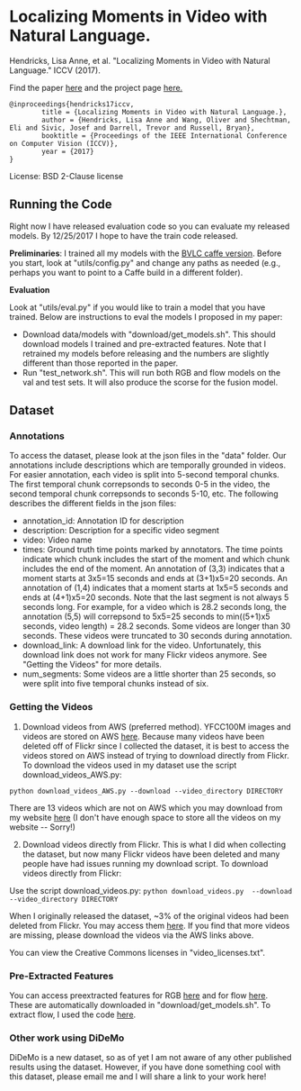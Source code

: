 # Localizing Moments in Video with Natural Language.

Hendricks, Lisa Anne, et al. "Localizing Moments in Video with Natural Language." ICCV (2017).

Find the paper [here](https://arxiv.org/pdf/1708.01641.pdf) and the project page [here.](https://people.eecs.berkeley.edu/~lisa_anne/didemo.html)

```
@inproceedings{hendricks17iccv, 
        title = {Localizing Moments in Video with Natural Language.}, 
        author = {Hendricks, Lisa Anne and Wang, Oliver and Shechtman, Eli and Sivic, Josef and Darrell, Trevor and Russell, Bryan}, 
        booktitle = {Proceedings of the IEEE International Conference on Computer Vision (ICCV)}, 
        year = {2017} 
}
```

License: BSD 2-Clause license

## Running the Code

Right now I have released evaluation code so you can evaluate my released models.  By 12/25/2017 I hope to have the train code released.

**Preliminaries**:  I trained all my models with the [BVLC caffe version](https://github.com/BVLC/caffe).  Before you start, look at "utils/config.py" and change any paths as needed (e.g., perhaps you want to point to a Caffe build in a different folder).

**Evaluation**

Look at "utils/eval.py" if you would like to train a model that you have trained.  Below are instructions to eval the models I proposed in my paper:

* Download data/models with "download/get_models.sh".  This should download models I trained and pre-extracted features.  Note that I retrained my models before releasing and the numbers are slightly different than those reported in the paper.
* Run "test_network.sh".  This will run both RGB and flow models on the val and test sets.  It will also produce the scorse for the fusion model.  

## Dataset

### Annotations

To access the dataset, please look at the json files in the "data" folder.  Our annotations include descriptions which are temporally grounded in videos.  For easier annotation, each video is split into 5-second temporal chunks.  The first temporal chunk correpsonds to seconds 0-5 in the video, the second temporal chunk correpsonds to seconds 5-10, etc.  The following describes the different fields in the json files:

* annotation_id: Annotation ID for description
* description: Description for a specific video segment
* video: Video name
* times: Ground truth time points marked by annotators.  The time points indicate which chunk includes the start of the moment and which chunk includes the end of the moment.  An annotation of (3,3) indicates that a moment starts at 3x5=15 seconds and ends at (3+1)x5=20 seconds.  An annotation of (1,4) indicates that a moment starts at 1x5=5 seconds and ends at (4+1)x5=20 seconds.  Note that the last segment is not always 5 seconds long.  For example, for a video which is 28.2 seconds long, the annotation (5,5) will correpsond to 5x5=25 seconds to min((5+1)x5 seconds, video length) = 28.2 seconds.  Some videos are longer than 30 seconds.  These videos were truncated to 30 seconds during annotation.
* download_link: A download link for the video.  Unfortunately, this download link does not work for many Flickr videos anymore.  See "Getting the Videos" for more details.
* num_segments:  Some videos are a little shorter than 25 seconds, so were split into five temporal chunks instead of six.

### Getting the Videos

1.  Download videos from AWS (preferred method).  YFCC100M images and videos are stored on AWS [here](https://multimedia-commons.s3-us-west-2.amazonaws.com/data/videos/mp4/).  Because many videos have been deleted off of Flickr since I collected the dataset, it is best to access the videos stored on AWS instead of trying to download directly from Flickr.  To download the videos used in my dataset use the script download_videos_AWS.py:

`python download_videos_AWS.py --download --video_directory DIRECTORY`

There are 13 videos which are not on AWS which you may download from my website [here](https://people.eecs.berkeley.edu/~lisa_anne/didemo/data/missing_videos/missing_videos_AWS.zip) (I don't have enough space to store all the videos on my website -- Sorry!)

2.  Download videos directly from Flickr.  This is what I did when collecting the dataset, but now many Flickr videos have been deleted and many people have had issues running my download script.  To download videos directly from Flickr:

Use the script download_videos.py:
`python download_videos.py  --download --video_directory DIRECTORY`

When I originally released the dataset, ~3% of the original videos had been deleted from Flickr.  You may access them [here](https://people.eecs.berkeley.edu/~lisa_anne/didemo/data/missing_videos/missing_videos.zip).  If you find that more videos are missing, please download the videos via the AWS links above.

You can view the Creative Commons licenses in "video_licenses.txt".

### Pre-Extracted Features

You can access preextracted features for RGB [here](https://people.eecs.berkeley.edu/~lisa_anne/didemo/data/average_fc7.h5) and for flow [here](https://people.eecs.berkeley.edu/~lisa_anne/didemo/data/average_global_flow.h5).  These are automatically downloaded in "download/get_models.sh".  To extract flow, I used the code [here](https://github.com/wanglimin/dense_flow).

### Other work using DiDeMo

DiDeMo is a new dataset, so as of yet I am not aware of any other published results using the dataset.  However, if you have done something cool with this dataset, please email me and I will share a link to your work here!
